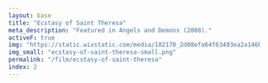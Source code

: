 ```yaml
---
layout: base
title: "Ecstasy of Saint Theresa"
meta_description: "Featured in Angels and Demons (2008)."
activeF: true
img: "https://static.wixstatic.com/media/182170_2d08efa64f63493ea2a146b75cc35e90~mv2.jpg"
img_small: "ecstasy-of-saint-theresa-small.png"
permalink: "/film/ecstasy-of-saint-theresa"
index: 2
---
```


